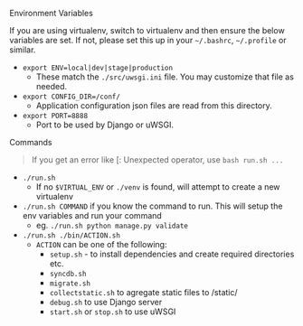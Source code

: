 
Environment Variables

If you are using virtualenv, switch to virtualenv and then ensure the below variables are set. If not, please set this up in your `~/.bashrc`, `~/.profile` or similar.

- `export ENV=local|dev|stage|production`
  - These match the `./src/uwsgi.ini` file. You may customize that file as needed.
- `export CONFIG_DIR=/conf/`
  - Application configuration json files are read from this directory.
- `export PORT=8888`
  - Port to be used by Django or uWSGI.

Commands

> If you get an error like [: Unexpected operator, use `bash run.sh ...`

- `./run.sh`
  - If no `$VIRTUAL_ENV` or `./venv` is found, will attempt to create a new virtualenv
- `./run.sh COMMAND` if you know the command to run. This will setup the env variables and run your command
  - eg. `./run.sh python manage.py validate`
- `./run.sh ./bin/ACTION.sh`
  - `ACTION` can be one of the following: 
    - `setup.sh` - to install dependencies and create required directories etc.
    - `syncdb.sh`
    - `migrate.sh`
    - `collectstatic.sh` to agregate static files to /static/
    - `debug.sh` to use Django server
    - `start.sh` or `stop.sh` to use uWSGI
